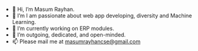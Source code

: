 - 👋 Hi, I’m Masum Rayhan.
- 👀 I’m I am passionate about web app developing, diversity and Machine Learning.
- 🌱 I’m currently working on ERP modules.
- 💞️ I’m outgoing, dedicated, and open-minded.
- 📫 Please mail me at masumrayhancse@gmail.com

<!---
masum-rayhan/masum-rayhan is a ✨ special ✨ repository because its `README.md` (this file) appears on your GitHub profile.
You can click the Preview link to take a look at your changes.
--->
